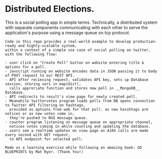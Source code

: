 
# Distributed Elections.

This is a social polling app in simple terms.
Technically, a distributed system with separate components communicating with each other to serve the application's purpose using a message queue on tcp protocol.
```
Code in this repo provides a real-world example to develop production-ready and highly-scalable system,
within a context of a simple use case of social polling on twitter, with the following flow:

- user click on "Create Poll" button on website entering title & options for a poll.
- Javscript running on website encodes data in JSON passing it to body of POST request to our REST API.
- API after recieving request, validates API key, sets up Database session, storing vars in map(dict),
  calls approriate function and stores new poll in __MongoDB__ Database.
- API redirects to result's view page for newly created poll.
- Meanwhile twittervotes program loads polls from DB opens connection to Twitter API filtering on hashtags, 
  provided as options from web for that poll. as new hasshtags are notices or as new votes come in, 
  they're pushed to NSQ message queue.
- counter program listening on message queue on appropriate channel, 
  notices votes coming in while counting and updating the database.
- users see a realtime updates on view page as AJAX calls are made every second with GET request, 
  to API endpoint for selected poll.
```
```
Made as a learning exercise while following an amazing book: GO BLUEPRINTS by Mat Ryer. (Thank You!)
```
